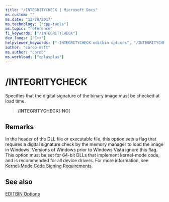 ```yaml
---
title: "/INTEGRITYCHECK | Microsoft Docs"
ms.custom: ""
ms.date: "12/28/2017"
ms.technology: ["cpp-tools"]
ms.topic: "reference"
f1_keywords: ["/INTEGRITYCHECK"]
dev_langs: ["C++"]
helpviewer_keywords: ["-INTEGRITYCHECK editbin options", "/INTEGRITYCHECK editbin options", "INTEGRITYCHECK editbin options"]
author: "corob-msft"
ms.author: "corob"
ms.workload: ["cplusplus"]
---
```

# /INTEGRITYCHECK

Specifies that the digital signature of the binary image must be checked at load time.

> **/INTEGRITYCHECK**[**:NO**]

## Remarks

In the header of the DLL file or executable file, this option sets a flag that requires a digital signature check by the memory manager to load the image in Windows. Versions of Windows prior to Windows Vista ignore this flag. This option must be set for 64-bit DLLs that implement kernel-mode code, and is recommended for all device drivers. For more information, see [Kernel-Mode Code Signing Requirements](/windows-hardware/drivers/install/kernel-mode-code-signing-requirements--windows-vista-and-later-).

## See also

[EDITBIN Options](../../build/reference/editbin-options.md)  
